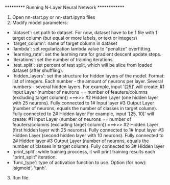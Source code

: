 ********* Running N-Layer Neural Network ************
1. Open nn-start.py or nn-start.ipynb files
2. Modify model parameters:
  - 'dataset': set path to dataset. For now, dataset have to be 1 file with 1 target column
     (but equal or more labels, or text or integers)
  - 'target_column': name of target column in dataset
  - 'lambda': set regularization lambda value to "penalize" overfitting.
  - 'learning_rate': set the learning rate for gradient descent update steps.
  - 'iterations': set the number of training iterations
  - 'test_split': set percent of test split, which will be slice from loaded dataset (after shuffling).
  - 'hidden_layers': set the structure for hidden layers of the model. 
     Format: list of integers. Each number - the amount of neurons per layer. Several numbers - several hidden layers.
     For example, input '[25]' will create:
     #1 Input Layer (number of neurons == number of feauters/columns (excluding target column)) ===>>>
     #2 Hidden Layer (one hidden layer with 25 neurons).  Fully connected to 1# Input layer
     #3 Output Layer (number of neurons, equals the number of classes in target column). Fully connected to 2# Hidden layer
     For example, input '[25, 10]' will create:
     #1 Input Layer (number of neurons == number of feauters/columns (excluding target column)) ===>>>
     #2 Hidden Layer (first hidden layer with 25 neurons).  Fully connected to 1# Input layer
     #3 Hidden Layer (second hidden layer with 10 neurons).  Fully connected to 2# Hidden layer
     #3 Output Layer (number of neurons, equals the number of classes in target column). Fully connected to 3# Hidden layer
  -  'print_split': while training proccess, it will print training results each "print_split" iteration.
  -  'func_type': type of activation function to use. Option (for now): 'sigmoid', 'tanh'.
3. Run file.
